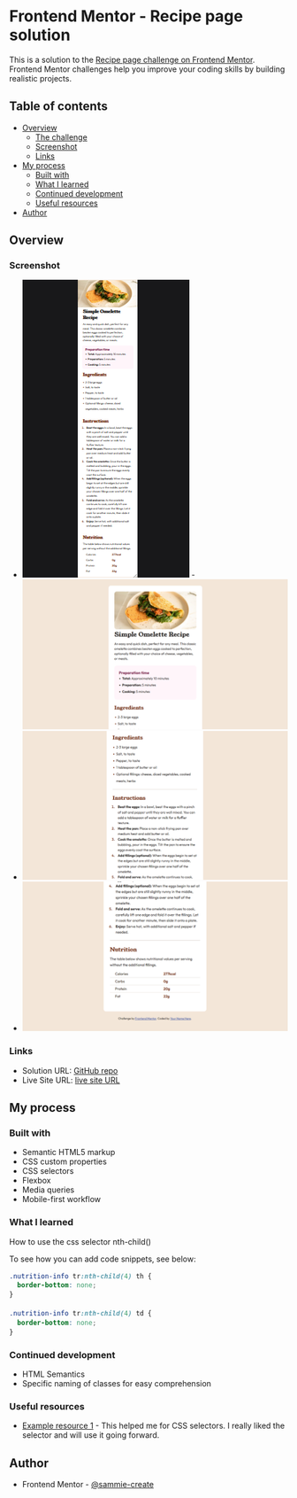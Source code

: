 # Frontend Mentor - Recipe page solution

This is a solution to the [Recipe page challenge on Frontend Mentor](https://www.frontendmentor.io/challenges/recipe-page-KiTsR8QQKm). Frontend Mentor challenges help you improve your coding skills by building realistic projects.

## Table of contents

- [Overview](#overview)
  - [The challenge](#the-challenge)
  - [Screenshot](#screenshot)
  - [Links](#links)
- [My process](#my-process)
  - [Built with](#built-with)
  - [What I learned](#what-i-learned)
  - [Continued development](#continued-development)
  - [Useful resources](#useful-resources)
- [Author](#author)

## Overview

### Screenshot

- ![mobile design](./assets/images/mobile-design.png) - ![desktop design 1](./assets/images/desktop-design-1.png)
- ![desktop design 2](./assets/images/desktop-design-2.png)
- ![desktop design 3](./assets/images/desktop-design-3.png)

### Links

- Solution URL: [GitHub repo](https://github.com/sammie-create/recipe-page-main)
- Live Site URL: [live site URL](https://sammie-create.github.io/recipe-page-main)

## My process

### Built with

- Semantic HTML5 markup
- CSS custom properties
- CSS selectors
- Flexbox
- Media queries
- Mobile-first workflow

### What I learned

How to use the css selector nth-child()

To see how you can add code snippets, see below:

```css
.nutrition-info tr:nth-child(4) th {
  border-bottom: none;
}

.nutrition-info tr:nth-child(4) td {
  border-bottom: none;
}
```

### Continued development

- HTML Semantics
- Specific naming of classes for easy comprehension

### Useful resources

- [Example resource 1](https://www.w3schools.com) - This helped me for CSS selectors. I really liked the selector and will use it going forward.

## Author

- Frontend Mentor - [@sammie-create](https://www.frontendmentor.io/profile/sammie-create)
